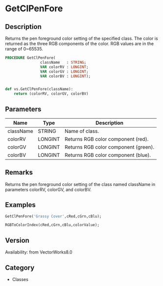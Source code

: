 # GetClPenFore

## Description
Returns the pen foreground color setting of the specified class. The color is returned as the three RGB components of the color. RGB values are in the range of 0~65535.

```pascal
PROCEDURE GetClPenFore(
				className   : STRING;
				VAR colorRV : LONGINT;
				VAR colorGV : LONGINT;
				VAR colorBV : LONGINT);
```

```python

def vs.GetClPenFore(className):
    return (colorRV, colorGV, colorBV)
```

## Parameters
|Name|Type|Description|
|---|---|---|
|className|STRING|Name of class.|
|colorRV|LONGINT|Returns RGB color component (red).|
|colorGV|LONGINT|Returns RGB color component (green).|
|colorBV|LONGINT|Returns RGB color component (blue).|

## Remarks
Returns the pen foreground color setting of the class named className in parameters colorRV, colorGV, and colorBV.

## Examples
```pascal
GetClPenFore('Grassy Cover',cRed,cGrn,cBlu);

RGBToColorIndex(cRed,cGrn,cBlu,colorValue);


```

## Version
Availability: from VectorWorks8.0
## Category
* Classes

